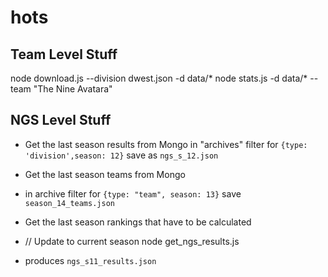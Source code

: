 # hots

## Team Level Stuff
 node download.js --division dwest.json -d data/*
 node stats.js -d data/* --team "The Nine Avatara" 


## NGS Level Stuff

* Get the last season results from Mongo
in "archives" filter for `{type: 'division',season: 12}`
save as `ngs_s_12.json`

* Get the last season teams from Mongo
* in archive filter for `{type: "team", season: 13}`
save `season_14_teams.json`

* Get the last season rankings that have to be calculated
* // Update to current season
node get_ngs_results.js
* produces `ngs_s11_results.json`